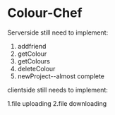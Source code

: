 # Colour-Chef
Serverside still need to implement:

1. addfriend
2. getColour
3. getColours
4. deleteColour
5. newProject--almost complete


clientside still needs to implement:

1.file uploading
2.file downloading
